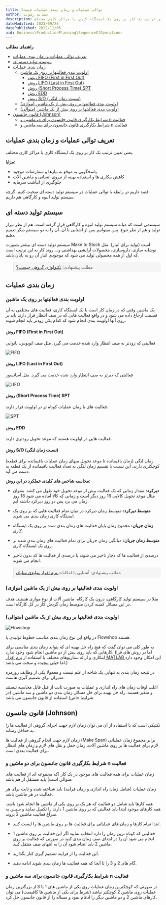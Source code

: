 ```yaml
---
title: توالی عملیات و زمان بندی عملیات چیست؟
author: سمانه رشوند  
description: توالی عملیات و زمان بندی عملیات یعنی تعیین ترتیب یک کار بر روی یک ایستگاه کاری یا مراکز کاری مختلف.
dateModified: 2023/09/25
datePublished: 2022/11/05
uid: Business\ProductionPlanning\SequenceOfOperations
---
```

**راهنمای مطالب**

- [تعریف توالی عملیات و زمان بندی عملیات](#تعریف-توالی-عملیات-و-زمان-بندی-عملیات)
- [سیستم تولید دسته ای](#سیستم-تولید-دسته-ای)
- [زمان بندی عملیات](#زمان-بندی-عملیات)
    - [اولویت بندی فعالیتها بر روی یک ماشین](#اولویت-بندی-فعالیتها-بر-روی-یک-ماشین)
        - [روش FIFO (First in First Out)](#روش-fifo-first-in-first-out)
        - [روش LIFO (Last in First Out)](#روش-lifo-last-in-first-out)
        - [روش (Short Process Time) SPT](#روش-short-process-time-spt)
        - [روش EDD](#روش-edd)
        - [روش S/O (نسبت زمان لنگی)](#روش-so-نسبت-زمان-لنگی)
    - [اولویت بندی فعالیتها بر روی بیش از یک ماشین (موازی)](#اولویت-بندی-فعالیتها-بر-روی-بیش-از-یک-ماشین-موازی)
    - [اولویت بندی فعالیتها بر روی بیش از یک ماشین (متوالی)](#اولویت-بندی-فعالیتها-بر-روی-بیش-از-یک-ماشین-متوالی)
- [قانون جانسون (Johnson)](#قانون-جانسون-johnson)
    - [شرایط بکارگیری قانون جانسون برای دو ماشین و n فعالیت](#شرایط-بکارگیری-قانون-جانسون-برای-دو-ماشین-و-n-فعالیت)
    - [شرایط بکارگیری قانون جانسون برای سه ماشین و n فعالیت](#شرایط-بکارگیری-قانون-جانسون-برای-سه-ماشین-و-n-فعالیت)

## تعریف توالی عملیات و زمان بندی عملیات
یعنی تعیین ترتیب یک کار بر روی یک ایستگاه کاری یا مراکز کاری مختلف.

**مزایا:**
*	پاسخگویی به موقع به نیازها و سفارشات موجود
*	کاهش بیکاری ها و استفاده بهینه از نیروی انسانی و ماشین آلات
*	جلوگیری از انباشت سرمایه

قصد داریم در رابطه با توالی عملیات در سیستم تولید دسته ای صحبت کنیم. گرچه سیستم تولید انبوه و کارگاهی هم داریم. 

## سیستم تولید دسته ای
سیستمی است که میانه سیستم تولید انبوه و کارگاهی قرار گرفته است. هم از نظر تیراژ تولید و هم از نظر تنوع. 
پس میتوانیم پس از آشنایی با آن، آن را به دو سیستم دیگر تعمیم دهیم.


سیستم تولید دسته ای بیشتر بصورت Make to Stock است (تولید برای انبار). مثل نوشابه سازی، داروسازی، محصولات آرایشی بهداشتی و...
روند کار به این ترتیب است که اول از همه محصولی تولید می شود که موجودی انبار آن رو به پایان باشد. 


<blockquote style="background-color:#f5f5f5; padding:0.5rem">
مطلب پیشنهادی: <a href="https://www.hooshkar.com/Software/Fennec/Module/ProductionPlanning" target="_blank">تکنولوژی گروهی چیست؟
</a></blockquote>


## زمان بندی عملیات

### اولویت بندی فعالیتها بر روی یک ماشین

یک ماشین وقتی که در زمان کار است یا یک ایستگاه کاری، فعالیت های مختلفی به آن قسمت ارجاع داده می شود و در واقع فعالیت هایی که در صف انتظار قرار دارند باید بر روی آنها اولویت بندی انجام شود که کدام یکی زودتر باید انجام شوند.

#### روش FIFO (First in First Out)
فعالیتی که زودتر به صف انتظار وارد شده خدمت می گیرد. مثل صف اتوبوس، نانوایی

![FIFO](./Images/FIFO.webp)

#### روش LIFO (Last in First Out)
فعالیتی که دیرتر به صف انتظار وارد شده خدمت می گیرد. مثل آسانسور

![LIFO](./Images/LIFO.webp)

#### روش (Short Process Time) SPT
فعالیت های با زمان عملیات کوتاه تر در اولویت قرار دارند.

![SPT](./Images/SPT.webp)

#### روش EDD
فعالیت هایی در اولویت هستند که موعد تحویل زودتری دارند.

#### روش S/O (نسبت زمان لنگی)
زمان لنگی (زمان باقیمانده تا موعد تحویل منهای زمان عملیات باقیمانده برای قطعه) کوچکتری دارند. این نسبت با تقسیم زمان لنگی به تعداد فعالیت باقیمانده از یک قطعه به دست می آید.

**محاسبه شاخص های کلیدی عملکرد در این روش:**

*	**دیرکرد:** مقدار زمانی که یک فعالیت بیش از موعد تحویل خود طول می کشد. بعنوان مثال موعد تحویل کالایی 16 روز دیگر است و زمانی که کالا آماده می شود 18 روز زمان می برد پس دو روز دیرکرد داشته ایم.

*	**متوسط دیرکرد:** متوسط زمان دیرکرد در میان تمام فعالیت هایی که بر روی یک ایستگاه کاری زمان بندی می شوند.

*	**زمان جریان:** مجموع زمان پایان فعالیت های زمان بندی شده بر روی یک ایستگاه کاری.

*	**متوسط زمان جریان:** میانگین زمان جریان برای تمام فعالیت های زمان بندی شده بر روی یک ایستگاه کاری.

*	درصدی از فعالیت ها که دچار تاخیر می شوند یا درصدی از فعالیت ها که بدون تاخیر انجام می شوند.

<blockquote style="background-color:#f5f5f5; padding:0.5rem">
مطلب پیشنهادی: آشنایی با امکانات<a href="https://www.hooshkar.com/Wiki/Production/ProductionPlanning" target="_blank"> نرم افزار تولیدی سایان
</a></blockquote>

### اولویت بندی فعالیتها بر روی بیش از یک ماشین (موازی)

مثلا در سیستم تولید کارگاهی، درون یک کارگاه، ماشین آلات از نوع موازی هستند. هدف در این مسائل کمینه کردن متوسط زمان گردش کار در کل کارگاه است.


### اولویت بندی فعالیتها بر روی بیش از یک ماشین (متوالی)

![Flowshop](./Images/FlowShop.webp)

در واقع این نوع زمان بندی مناسب خطوط تولیدی یا Flowshop هستند.

به طور کلی می توان گفت که هیچ راه حل بهینه ای که بتواند زمان بندی مناسبی برای کارهایی که باید روی بیش از دو ماشین انجام شود وجود ندارد. (اما در روش های فرا ابتکاری و ارائه سناریوهای مختلف با استفاده از <a href="https://soft98.ir/software/engineering/1291-%D8%AF%D8%A7%D9%86%D9%84%D9%88%E2%80%8C%D8%AF%E2%80%8C-%D9%85%D8%AA%D9%84%D8%A8-84.html" target="_blank">نرم افزار MATLAB
</a> این امکان وجود دارد اما خیلی پیچیده و سخت می باشد.)

در نتیجه زمان بندی به تنهایی یک شاخه از علم نیست و معمولا یکی از وظایف روزمره مدیران برای تصمیم گیری هاست. 

اغلب اوقات زمان های راه اندازی و عملیات به صورت ثابت از قبل قابل محاسبه نیستند و متغیر هستند.
راه حل بهینه برای حل مسائل زمان بندی دو ماشین و سه ماشین (در شرایط خاص) استفاده از قانون جانسون می باشد.

## قانون جانسون (Johnson)
تکنیکی است که با استفاده از آن می توان زمان لازم جهت اجرای گروهی از فعالیت ها را به حداقل رساند. 

زمان لازم جهت انجام گروهی از فعالیت ها (Make Span)
برابر مجموع زمان عملیاتی لازم برای فعالیت ها بر روی ماشین آلات، زمان حمل و نقل های لازم و زمان های انتظار برای فعالیت بعدی است.


### شرایط بکارگیری قانون جانسون برای دو ماشین و n فعالیت

زمان عملیات برای همه فعالیت های موجود در یک کار (که مجموعه ای از فعالیت های متوالی است) باید مستقل از هم باشد. 

زمان عملیات (شامل زمان راه اندازی و زمان فرآیند) باید شناخته شده و ثابت برای هر فعالیت در هر ماشین باشد.

همه کارها باید شامل دو فعالیت که هر یک بر روی یکی از ماشین ها انجام شود باشد.
همه کارهای موجود ابتدا باید فعالیتی که بر روی ماشین 1 دارند را تکمیل نمایند و سپس به سراغ فعالیت ماشین 2 بروند.


*	ابتدا تمام کارها و زمان های عملیاتی برای فعالیت ها بر روی ماشین ها را لیست کنید.

*	فعالیتی که کوتاه ترین زمان را دارد انتخاب نمایید اگر این فعالیت بر روی ماشین 1 انجام می شود آن را در ابتدای صف زمان بندی کنید در صورتی که فعالیت بر روی ماشین 2 باید انجام شود آن را به انتهای صف منتقل کنید.

*	این فعالیت را از فرایند تصمیم گیری کنار بگذارید.

*	گام های 2 و 3 را تا آنجا که همه فعالیت ها زمان بندی شوند ادامه دهید.

### شرایط بکارگیری قانون جانسون برای سه ماشین و n فعالیت

در صورتی که کوچکترین زمان عملیات روی یکی از ماشین های 1 یا 3 از بزرگترین زمان عملیات روی ماشین 2 کوچکتر نباشد (شرط برای یکی از ماشین ها کافیست) می توان کارهای ماشین 2 و دو ماشین دیگر را ادغام نمود و مساله را از قانون جانسون حل کرد.


[توالی عملیات و زمان بندی عملیات]: #توالی-عملیات-و-زمان-بندی-عملیات
[سیستم تولید دسته ای]: #سیستم-تولید-دسته-ای
[زمان بندی عملیات]: #زمان-بندی-عملیات
[اولویت بندی فعالیتها بر روی یک ماشین]: #اولویت-بندی-فعالیتها-بر-روی-یک-ماشین
[روش FIFO (First in First Out)]: #روش-fifo-first-in-first-out
[روش LIFO (Last in First Out)]: #روش-lifo-last-in-first-out
[روش (Short Process Time) SPT]: #روش-short-process-time-spt
[روش EDD]: #روش-edd
[روش S/O (نسبت زمان لنگی)]: #روش-so-نسبت-زمان-لنگی
[اولویت بندی فعالیتها بر روی بیش از یک ماشین (موازی)]:#اولویت-بندی-فعالیتها-بر-روی-بیش-از-یک-ماشین-موازی
[اولویت بندی فعالیتها بر روی بیش از یک ماشین (متوالی)]:#اولویت-بندی-فعالیتها-بر-روی-بیش-از-یک-ماشین-متوالی
[قانون جانسون (Johnson)]: #قانون-جانسون-johnson
[شرایط بکارگیری قانون جانسون برای دو ماشین و n فعالیت]:#شرایط-بکارگیری-قانون-جانسون-برای-دو-ماشین-و-n-فعالیت
[شرایط بکارگیری قانون جانسون برای سه ماشین و n فعالیت]:#شرایط-بکارگیری-قانون-جانسون-برای-سه-ماشین-و-n-فعالیت